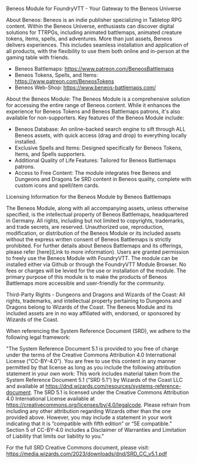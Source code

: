 Beneos Module for FoundryVTT - Your Gateway to the Beneos Universe

About Beneos:
Beneos is an indie publisher specializing in Tabletop RPG content. Within the Beneos Universe, enthusiasts can discover digital solutions for TTRPGs, including animated battlemaps, animated creature tokens, items, spells, and adventures. More than just assets, Beneos delivers experiences. This includes seamless installation and application of all products, with the flexibility to use them both online and in-person at the gaming table with friends.
- Beneos Battlemaps: https://www.patreon.com/BeneosBattlemaps
- Beneos Tokens, Spells, and Items: https://www.patreon.com/BeneosTokens
- Beneos Web-Shop: https://www.beneos-battlemaps.com/

About the Beneos Module:
The Beneos Module is a comprehensive solution for accessing the entire range of Beneos content. While it enhances the experience for Beneos Tokens and Beneos Battlemaps patrons, it's also available for non-supporters. Key features of the Beneos Module include:
- Beneos Database: An online-backed search engine to sift through ALL Beneos assets, with quick access (drag and drop) to everything locally installed.
- Exclusive Spells and Items: Designed specifically for Beneos Tokens, Items, and Spells supporters.
- Additional Quality of Life Features: Tailored for Beneos Battlemaps patrons.
- Access to Free Content: The module integrates free Beneos and Dungeons and Dragons 5e SRD content in Beneos quality, complete with custom icons and spell/item cards.


Licensing Information for the Beneos Module by Beneos Battlemaps

The Beneos Module, along with all accompanying assets, unless otherwise specified, is the intellectual property of Beneos Battlemaps, headquartered in Germany. All rights, including but not limited to copyrights, trademarks, and trade secrets, are reserved. Unauthorized use, reproduction, modification, or distribution of the Beneos Module or its included assets without the express written consent of Beneos Battlemaps is strictly prohibited. For further details about Beneos Battlemaps and its offerings, please refer [here](Link to more information). Users are granted permission to freely use the Beneos Module with FoundryVTT. The module can be installed either via Github or through the FoundryVTT Module Browser. No fees or charges will be levied for the use or installation of the module. The primary purpose of this module is to make the products of Beneos Battlemaps more accessible and user-friendly for the community.

Third-Party Rights - Dungeons and Dragons and Wizards of the Coast:
All rights, trademarks, and intellectual property pertaining to Dungeons and Dragons belong to Wizards of the Coast. The Beneos Module and its included assets are in no way affiliated with, endorsed, or sponsored by Wizards of the Coast.

When referencing the System Reference Document (SRD), we adhere to the following legal framework:

"The System Reference Document 5.1 is provided to you free of charge under the terms of the Creative Commons Attribution 4.0 International License (“CC-BY-4.0”). You are free to use this content in any manner permitted by that license as long as you include the following attribution statement in your own work: This work includes material taken from the System Reference Document 5.1 (“SRD 5.1”) by Wizards of the Coast LLC and available at https://dnd.wizards.com/resources/systems-reference-document. The SRD 5.1 is licensed under the Creative Commons Attribution 4.0 International License available at https://creativecommons.org/licenses/by/4.0/legalcode. Please refrain from including any other attribution regarding Wizards other than the one provided above. However, you may include a statement in your work indicating that it is “compatible with fifth edition” or “5E compatible.” Section 5 of CC-BY-4.0 includes a Disclaimer of Warranties and Limitation of Liability that limits our liability to you." 

For the full SRD Creative Commons document, please visit:
https://media.wizards.com/2023/downloads/dnd/SRD_CC_v5.1.pdf
